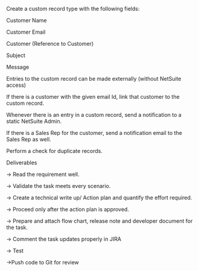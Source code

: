 Create a custom record type with the following fields:

Customer Name

Customer Email

Customer (Reference to Customer)

Subject

Message

Entries to the custom record can be made externally (without NetSuite access)

If there is a customer with the given email Id, link that customer to the custom record.

Whenever there is an entry in a custom record, send a notification to a static NetSuite Admin.

If there is a Sales Rep for the customer, send a notification email to the Sales Rep as well.

Perform a check for duplicate records.

Deliverables

-> Read the requirement well.

-> Validate the task meets every scenario.

-> Create a technical write up/ Action plan and quantify the effort required.

-> Proceed only after the action plan is approved.

-> Prepare and attach flow chart, release note and developer document for the task.

-> Comment the task updates properly in JIRA

-> Test

->Push code to Git for review
